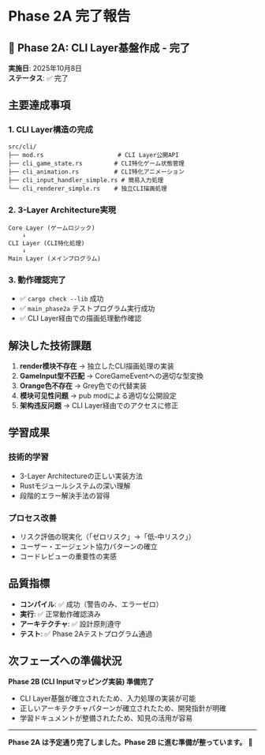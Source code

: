 # Phase 2A 完了報告

## 🎯 Phase 2A: CLI Layer基盤作成 - 完了

**実施日**: 2025年10月8日  
**ステータス**: ✅ 完了

## 主要達成事項

### 1. CLI Layer構造の完成
```
src/cli/
├── mod.rs                     # CLI Layer公開API  
├── cli_game_state.rs         # CLI特化ゲーム状態管理
├── cli_animation.rs          # CLI特化アニメーション  
├── cli_input_handler_simple.rs # 簡易入力処理
└── cli_renderer_simple.rs    # 独立CLI描画処理
```

### 2. 3-Layer Architecture実現  
```
Core Layer (ゲームロジック)
    ↓
CLI Layer (CLI特化処理)  
    ↓
Main Layer (メインプログラム)
```

### 3. 動作確認完了
- ✅ `cargo check --lib` 成功
- ✅ `main_phase2a` テストプログラム実行成功
- ✅ CLI Layer経由での描画処理動作確認

## 解決した技術課題

1. **render模块不存在** → 独立したCLI描画処理の実装
2. **GameInput型不匹配** → CoreGameEventへの適切な型変換  
3. **Orange色不存在** → Grey色での代替実装
4. **模块可见性问题** → pub modによる適切な公開設定
5. **架构违反问题** → CLI Layer経由でのアクセスに修正

## 学習成果

### 技術的学習
- 3-Layer Architectureの正しい実装方法
- Rustモジュールシステムの深い理解
- 段階的エラー解決手法の習得

### プロセス改善
- リスク評価の現実化（「ゼロリスク」→「低-中リスク」）
- ユーザー・エージェント協力パターンの確立
- コードレビューの重要性の実感

## 品質指標

- **コンパイル**: ✅ 成功（警告のみ、エラーゼロ）
- **実行**: ✅ 正常動作確認済み
- **アーキテクチャ**: ✅ 設計原則遵守
- **テスト**: ✅ Phase 2Aテストプログラム通過

## 次フェーズへの準備状況

**Phase 2B (CLI Inputマッピング実装) 準備完了**
- CLI Layer基盤が確立されたため、入力処理の実装が可能
- 正しいアーキテクチャパターンが確立されたため、開発指針が明確
- 学習ドキュメントが整備されたため、知見の活用が容易

---

**Phase 2A は予定通り完了しました。Phase 2B に進む準備が整っています。** 🚀